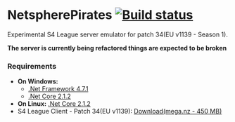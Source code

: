 # NetspherePirates [![Build status](https://ci.appveyor.com/api/projects/status/xih9n36ar655rayl/branch/dev?svg=true)](https://ci.appveyor.com/project/wtfblub/netspherepirates/branch/dev)
Experimental S4 League server emulator for patch 34(EU v1139 - Season 1).

**The server is currently being refactored things are expected to be broken**

### Requirements
* **On Windows:**
  * [.Net Framework 4.7.1](https://www.microsoft.com/net/download/thank-you/net471)
  * [.Net Core 2.1.2](https://www.microsoft.com/net/download/dotnet-core/2.1)
* **On Linux:** [.Net Core 2.1.2](https://www.microsoft.com/net/download/dotnet-core/2.1)
* S4 League Client - Patch 34(EU v1139): [Download(mega.nz - 450 MB)](https://mega.nz/#!yYMGFYiZ!NTbARFyS8EVjItp1nNTZD9-0WJDO2uK_08ajWoTaUwo)
